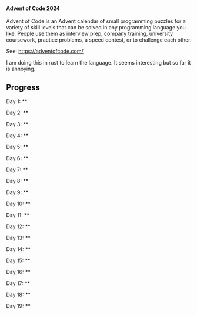 #### Advent of Code 2024

Advent of Code is an Advent calendar of small programming puzzles for a variety of skill levels that can be solved in any programming language you like. People use them as interview prep, company training, university coursework, practice problems, a speed contest, or to challenge each other.

See: https://adventofcode.com/

I am doing this in rust to learn the language. It seems interesting but so far it is annoying.

## Progress

Day 1: **

Day 2: **

Day 3: **

Day 4: **

Day 5: **

Day 6: **

Day 7: **

Day 8: **

Day 9: **

Day 10: **

Day 11: **

Day 12: **

Day 13: **

Day 14: **

Day 15: **

Day 16: **

Day 17: **

Day 18: **

Day 19: **